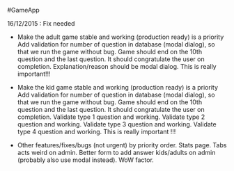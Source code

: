 #GameApp

16/12/2015 : Fix needed
- Make the adult game stable and working (production ready) is a priority
	Add validation for number of question in database (modal dialog), so that we run the game without bug.
	Game should end on the 10th question and the last question. It should congratulate the user on completion.
	Explanation/reason should be modal dialog.
	This is really important!!!


- Make the kid game stable and working (production ready) is a priority
	Add validation for number of question in database (modal dialog), so that we run the game without bug.
	Game should end on the 10th question and the last question. It should congratulate the user on completion.
	Validate type 1 question and working.
	Validate type 2 question and working.
	Validate type 3 question and working.
	Validate type 4 question and working.
	This is really important !!!

- Other features/fixes/bugs (not urgent) by priority order.
	Stats page.
	Tabs acts weird on admin.
	Better form to add answer kids/adults on admin (probably also use modal instead).
	WoW factor.
